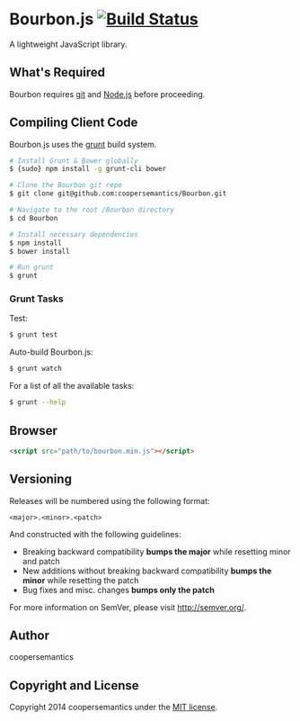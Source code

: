 # Bourbon.js [![Build Status](https://secure.travis-ci.org/coopersemantics/Bourbon.png?branch=master)](https://travis-ci.org/coopersemantics/Bourbon)

A lightweight JavaScript library.

## What's Required

Bourbon requires [git](http://git-scm.com/downloads) and [Node.js](http://nodejs.org/download/) before proceeding.

## Compiling Client Code

Bourbon.js uses the [grunt](https://github.com/gruntjs/grunt) build system.

```bash
# Install Grunt & Bower globally
$ {sudo} npm install -g grunt-cli bower

# Clone the Bourbon git repo
$ git clone git@github.com:coopersemantics/Bourbon.git

# Navigate to the root /Bourbon directory
$ cd Bourbon

# Install necessary dependencies
$ npm install
$ bower install

# Run grunt
$ grunt
```

### Grunt Tasks

Test:
```bash
$ grunt test
```

Auto-build Bourbon.js:
```bash
$ grunt watch
```

For a list of all the available tasks:
```bash
$ grunt --help
```

## Browser

```html
<script src="path/to/bourbon.min.js"></script>
```

## Versioning

Releases will be numbered using the following format:

```
<major>.<minor>.<patch>
```

And constructed with the following guidelines:

- Breaking backward compatibility **bumps the major** while resetting minor and patch
- New additions without breaking backward compatibility **bumps the minor** while resetting the patch
- Bug fixes and misc. changes **bumps only the patch**

For more information on SemVer, please visit <http://semver.org/>.

## Author

coopersemantics

## Copyright and License

Copyright 2014 coopersemantics under the [MIT license](https://github.com/coopersemantics/Bourbon/blob/master/MIT-LICENSE.txt).

